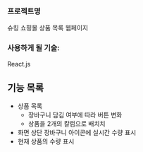 ### 프로젝트명
슈킹 쇼핑몰 상품 목록 웹페이지

### 사용하게 될 기술: 
React.js

## 기능 목록
- 상품 목록
  - 장바구니 담김 여부에 따라 버튼 변화
  - 상품을 2개의 칼럼으로 배치치
- 화면 상단 장바구니 아이콘에 실시간 수량 표시
- 현재 상품의 수량 표시